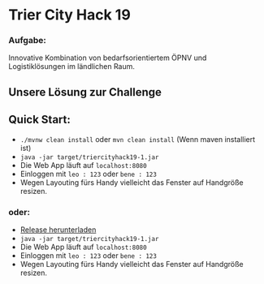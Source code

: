 # Trier City Hack 19
### Aufgabe: 
Innovative Kombination von bedarfsorientiertem ÖPNV und Logistiklösungen im ländlichen Raum.
## Unsere Lösung zur Challenge

## Quick Start:
* `./mvnw clean install` oder `mvn clean install` (Wenn maven installiert ist)  
* `java -jar target/triercityhack19-1.jar`
* Die Web App läuft auf `localhost:8080`
* Einloggen mit `leo : 123` oder `bene : 123`
* Wegen Layouting fürs Handy vielleicht das Fenster auf Handgröße resizen. 
### oder:
* [Release herunterladen](https://github.com/BeneLuWi/trier-city-hack-19/releases/tag/1)
* `java -jar target/triercityhack19-1.jar`
* Die Web App läuft auf `localhost:8080`
* Einloggen mit `leo : 123` oder `bene : 123`
* Wegen Layouting fürs Handy vielleicht das Fenster auf Handgröße resizen. 
